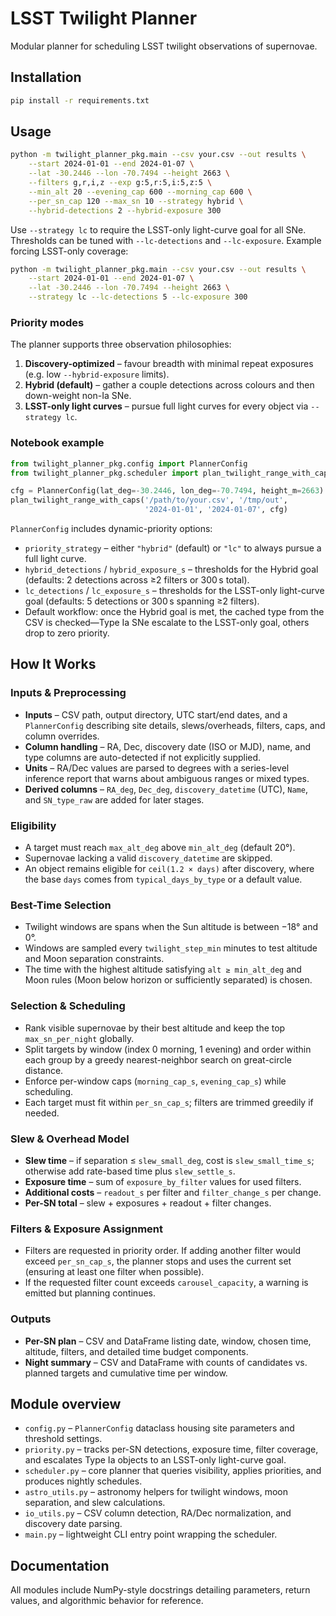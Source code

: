# LSST Twilight Planner

Modular planner for scheduling LSST twilight observations of supernovae.

## Installation

```bash
pip install -r requirements.txt
```

## Usage

```bash
python -m twilight_planner_pkg.main --csv your.csv --out results \
    --start 2024-01-01 --end 2024-01-07 \
    --lat -30.2446 --lon -70.7494 --height 2663 \
    --filters g,r,i,z --exp g:5,r:5,i:5,z:5 \
    --min_alt 20 --evening_cap 600 --morning_cap 600 \
    --per_sn_cap 120 --max_sn 10 --strategy hybrid \
    --hybrid-detections 2 --hybrid-exposure 300
```

Use `--strategy lc` to require the LSST-only light-curve goal for all SNe.
Thresholds can be tuned with `--lc-detections` and `--lc-exposure`.
Example forcing LSST-only coverage:

```bash
python -m twilight_planner_pkg.main --csv your.csv --out results \
    --start 2024-01-01 --end 2024-01-07 \
    --lat -30.2446 --lon -70.7494 --height 2663 \
    --strategy lc --lc-detections 5 --lc-exposure 300
```

### Priority modes

The planner supports three observation philosophies:

1. **Discovery-optimized** – favour breadth with minimal repeat exposures
   (e.g. low `--hybrid-exposure` limits).
2. **Hybrid (default)** – gather a couple detections across colours and then
   down-weight non-Ia SNe.
3. **LSST-only light curves** – pursue full light curves for every object via
   `--strategy lc`.

### Notebook example

```python
from twilight_planner_pkg.config import PlannerConfig
from twilight_planner_pkg.scheduler import plan_twilight_range_with_caps

cfg = PlannerConfig(lat_deg=-30.2446, lon_deg=-70.7494, height_m=2663)
plan_twilight_range_with_caps('/path/to/your.csv', '/tmp/out',
                              '2024-01-01', '2024-01-07', cfg)
```

`PlannerConfig` includes dynamic-priority options:

* `priority_strategy` – either `"hybrid"` (default) or `"lc"` to always pursue
  a full light curve.
* `hybrid_detections` / `hybrid_exposure_s` – thresholds for the Hybrid goal
  (defaults: 2 detections across ≥2 filters or 300 s total).
* `lc_detections` / `lc_exposure_s` – thresholds for the LSST-only light-curve
  goal (defaults: 5 detections or 300 s spanning ≥2 filters).
* Default workflow: once the Hybrid goal is met, the cached type from the CSV
  is checked—Type Ia SNe escalate to the LSST-only goal, others drop to zero
  priority.

## How It Works

### Inputs & Preprocessing

* **Inputs** – CSV path, output directory, UTC start/end dates, and a
  `PlannerConfig` describing site details, slews/overheads, filters, caps, and
  column overrides.
* **Column handling** – RA, Dec, discovery date (ISO or MJD), name, and type
  columns are auto-detected if not explicitly supplied.
* **Units** – RA/Dec values are parsed to degrees with a series-level inference
  report that warns about ambiguous ranges or mixed types.
* **Derived columns** – `RA_deg`, `Dec_deg`, `discovery_datetime` (UTC),
  `Name`, and `SN_type_raw` are added for later stages.

### Eligibility

* A target must reach `max_alt_deg` above `min_alt_deg` (default 20°).
* Supernovae lacking a valid `discovery_datetime` are skipped.
* An object remains eligible for `ceil(1.2 × days)` after discovery, where the
  base `days` comes from `typical_days_by_type` or a default value.

### Best-Time Selection

* Twilight windows are spans when the Sun altitude is between −18° and 0°.
* Windows are sampled every `twilight_step_min` minutes to test altitude and
  Moon separation constraints.
* The time with the highest altitude satisfying `alt ≥ min_alt_deg` and Moon
  rules (Moon below horizon or sufficiently separated) is chosen.

### Selection & Scheduling

* Rank visible supernovae by their best altitude and keep the top
  `max_sn_per_night` globally.
* Split targets by window (index 0 morning, 1 evening) and order within each
  group by a greedy nearest-neighbor search on great-circle distance.
* Enforce per-window caps (`morning_cap_s`, `evening_cap_s`) while scheduling.
* Each target must fit within `per_sn_cap_s`; filters are trimmed greedily if
  needed.

### Slew & Overhead Model

* **Slew time** – if separation ≤ `slew_small_deg`, cost is `slew_small_time_s`;
  otherwise add rate-based time plus `slew_settle_s`.
* **Exposure time** – sum of `exposure_by_filter` values for used filters.
* **Additional costs** – `readout_s` per filter and `filter_change_s` per change.
* **Per-SN total** – slew + exposures + readout + filter changes.

### Filters & Exposure Assignment

* Filters are requested in priority order. If adding another filter would exceed
  `per_sn_cap_s`, the planner stops and uses the current set (ensuring at least
  one filter when possible).
* If the requested filter count exceeds `carousel_capacity`, a warning is
  emitted but planning continues.

### Outputs

* **Per-SN plan** – CSV and DataFrame listing date, window, chosen time,
  altitude, filters, and detailed time budget components.
* **Night summary** – CSV and DataFrame with counts of candidates vs. planned
  targets and cumulative time per window.

## Module overview

* `config.py` – `PlannerConfig` dataclass housing site parameters and
  threshold settings.
* `priority.py` – tracks per-SN detections, exposure time, filter coverage, and
  escalates Type Ia objects to an LSST-only light-curve goal.
* `scheduler.py` – core planner that queries visibility, applies priorities,
  and produces nightly schedules.
* `astro_utils.py` – astronomy helpers for twilight windows, moon separation,
  and slew calculations.
* `io_utils.py` – CSV column detection, RA/Dec normalization, and discovery
  date parsing.
* `main.py` – lightweight CLI entry point wrapping the scheduler.

## Documentation

All modules include NumPy-style docstrings detailing parameters, return values,
and algorithmic behavior for reference.

